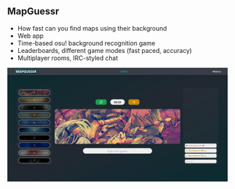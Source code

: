 ## MapGuessr

- How fast can you find maps using their background
- Web app
- Time-based osu! background recognition game
- Leaderboards, different game modes (fast paced, accuracy)
- Multiplayer rooms, IRC-styled chat

![Descriptive image](./image.png)
